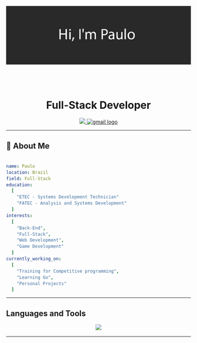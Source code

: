<div align="center">
  <img src="im paulo.png"/>
</div>

<br>
<br>
<br>

<h1 align="center">Full-Stack Developer</h1>

<div align="center">
  <a href="https://www.linkedin.com/in/paulo-emilio-427319254" target="_blank">
    <img src="https://img.shields.io/badge/linkedin-%230077B5.svg?style=for-the-badge&logo=linkedin&logoColor=white" height="25" target="_blank">
  </a> 
  <a href="mailto:emiliosantos936@gmail.com?Body=Hey%20there%21" target="_blank">
      <img src="https://img.shields.io/badge/Gmail-D14836?style=for-the-badge&logo=gmail&logoColor=white" height="25" alt="gmail logo" />
  </a>
</div>


---

<h2>👀 About Me</h2>

```yaml

name: Paulo
location: Brazil
field: Full-Stack
education:
  [
    "ETEC - Systems Development Technician"
    "FATEC - Analysis and Systems Development"
  ]
interests:
  [
    "Back-End",
    "Full-Stack",
    "Web Development",
    "Game Development"
  ]
currently_working_on:
  [
    "Training for Competitive programming",
    "Learning Go",
    "Personal Projects"
  ]
```

---

<h2>Languages and Tools</h2>
<div align="left">
<p align="center">
  <a href="https://skillicons.dev">
    <img src="https://skillicons.dev/icons?i=cs,js,go,mysql,git,html,css,tailwind,visualstudio,vscode" />
  </a>
</p>
</div>

---


